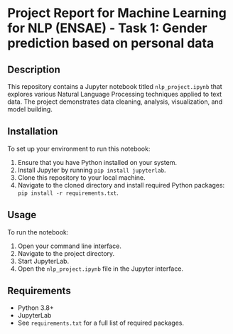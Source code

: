 # Project Report for Machine Learning for NLP (ENSAE) - Task 1: Gender prediction based on personal data

## Description
This repository contains a Jupyter notebook titled `nlp_project.ipynb` that explores various Natural Language Processing techniques applied to text data. The project demonstrates data cleaning, analysis, visualization, and model building.

## Installation
To set up your environment to run this notebook:
1. Ensure that you have Python installed on your system.
2. Install Jupyter by running `pip install jupyterlab`.
3. Clone this repository to your local machine.
4. Navigate to the cloned directory and install required Python packages: `pip install -r requirements.txt`.

## Usage
To run the notebook:
1. Open your command line interface.
2. Navigate to the project directory.
3. Start JupyterLab.
4. Open the `nlp_project.ipynb` file in the Jupyter interface.

## Requirements
- Python 3.8+
- JupyterLab
- See `requirements.txt` for a full list of required packages.
